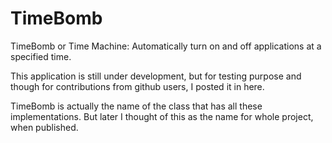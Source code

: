 TimeBomb
========

TimeBomb or Time Machine: Automatically turn on and off applications at a specified time.

This application is still under development, but for testing purpose and though for contributions from github users, I posted it in here.

TimeBomb is actually the name of the class that has all these implementations. But later I thought of this as the name for whole project, when published.
